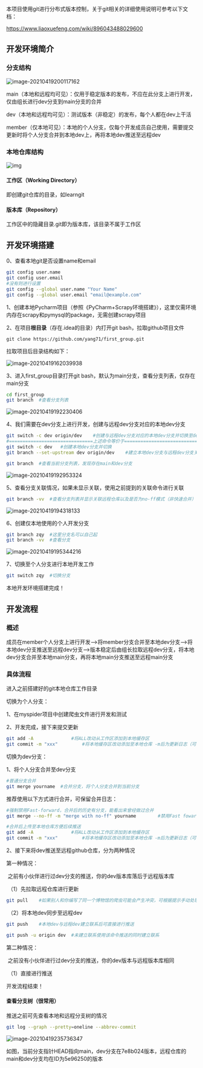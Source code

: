 本项目使用git进行分布式版本控制，关于git相关的详细使用说明可参考以下文档：

https://www.liaoxuefeng.com/wiki/896043488029600

## 开发环境简介

### 分支结构

![image-20210419200117162](https://gitee.com/zhu-an/picture-bed/raw/master/img/20210419200117.png)

main（本地和远程均可见）：仅用于稳定版本的发布，不应在此分支上进行开发，仅由组长进行dev分支到main分支的合并

dev（本地和远程均可见）：测试版本（非稳定）的发布，每个人都在dev上干活

member（仅本地可见）：本地的个人分支，仅每个开发成员自己使用，需要提交更新时将个人分支合并到本地dev上，再将本地dev推送至远程dev

### 本地仓库结构

![img](https://gitee.com/zhu-an/picture-bed/raw/master/img/20210323154338.jpeg)

#### 工作区（Working Directory）

即创建git仓库的目录，如learngit

#### 版本库（Repository）

工作区中的隐藏目录.git即为版本库，该目录不属于工作区

## 开发环境搭建

0、查看本地git是否设置name和email

```bash
git config user.name
git config user.email
#没有则进行设置
git config --global user.name "Your Name"
git config --global user.email "email@example.com"
```

1、创建本地Pycharm项目（参照《PyCharm+Scrapy环境搭建》），这里仅需环境内存在scrapy和pymysql的package，无需创建scrapy项目

2、在项目**根目录**（存在.idea的目录）内打开git bash，拉取github项目文件

```
git clone https://github.com/yang71/first_group.git
```

拉取项目后目录结构如下：

![image-20210419162039938](https://gitee.com/zhu-an/picture-bed/raw/master/img/20210419162039.png)

3、进入first_group目录打开git bash，默认为main分支，查看分支列表，仅存在main分支

```bash
cd first_group
git branch	#查看分支列表
```

![image-20210419192230406](https://gitee.com/zhu-an/picture-bed/raw/master/img/20210419192230.png)

4、我们需要在dev分支上进行开发，创建与远程dev分支对应的本地dev分支

```bash
git switch -c dev origin/dev	#创建与远程dev分支对应的本地dev分支并切换至dev分支
#===============================上述命令等价于==============================#
git switch -c dev	#创建本地dev分支并切换
git branch --set-upstream dev origin/dev	#建立本地dev分支与远程dev分支关联

git branch	#查看当前分支列表，发现存在main和dev分支
```

![image-20210419192953324](https://gitee.com/zhu-an/picture-bed/raw/master/img/20210419192953.png)

5、查看分支关联情况，如果未显示关联，使用之前提到的关联命令进行关联

```bash
git branch -vv	#查看分支列表并显示关联远程仓库以及是否为no-ff模式（非快速合并）
```

![image-20210419194318133](https://gitee.com/zhu-an/picture-bed/raw/master/img/20210419194318.png)

6、创建仅本地使用的个人开发分支

```bash
git branch zqy	#这里分支名可以自己起
git branch -vv	#查看分支
```

![image-20210419195344216](https://gitee.com/zhu-an/picture-bed/raw/master/img/20210419195344.png)

7、切换至个人分支进行本地开发工作

```bash
git switch zqy	#切换分支
```

本地开发环境搭建完成！

## 开发流程

### 概述

成员在member个人分支上进行开发——>将member分支合并至本地dev分支——>将本地dev分支推送至远程dev分支——>版本稳定后由组长拉取远程dev分支，将本地dev分支合并至本地main分支，再将本地main分支推送至远程main分支

### 具体流程

进入之前搭建好的git本地仓库工作目录

切换为个人分支：

1、在myspider项目中创建爬虫文件进行开发和测试

2、开发完成，接下来提交更新

```bash
git add -A 				#将ALL改动从工作区添加到本地缓存区
git commit -m "xxx"			#将本地缓存区改动添加至本地仓库 -m后为更新日志（可写上是谁更新的，更新了什么，如：zqy add Collection 11-20
```

切换为dev分支：

1、将个人分支合并至dev分支

```bash
#普通分支合并
git merge yourname	#合并分支，将个人分支合并到当前分支
```

推荐使用以下方式进行合并，可保留合并日志：

```bash
#强制禁用Fast-forward，合并后的历史有分支，能看出来曾经做过合并
git merge --no-ff -m "merge with no-ff" yourname		#禁用Fast foward的普通合并，会创建一个新的commit

#合并后上传至本地仓库方便后续推送
git add -A 				#将ALL改动从工作区添加到本地缓存区
git commit -m "xxx"			#将本地缓存区改动添加至本地仓库 -m后为更新日志（可写上是谁更新的，更新了什么，如：zqy add Collection 11-20
```

2、接下来将dev推送至远程github仓库，分为两种情况

第一种情况：

​	之前有小伙伴进行过dev分支的推送，你的dev版本库落后于远程版本库

​	（1）先拉取远程仓库进行更新

```bash
git pull	#如果别人和你编写了同一个博物馆的爬虫可能会产生冲突，可根据提示手动处理冲突
```

​	（2）将本地dev同步至远程dev

```bash
git push	#本地dev与远程dev建立联系后可直接进行推送

git push -u origin dev	#未建立联系使用该命令推送的同时建立联系
```

第二种情况：

​	之前没有小伙伴进行过dev分支的推送，你的dev版本与远程版本库相同

​	（1）直接进行推送

开发流程结束！

#### 查看分支树（很常用）

推送之前可先查看本地和远程分支树的情况

```bash
git log --graph --pretty=oneline --abbrev-commit
```

![image-20210419235736347](https://gitee.com/zhu-an/picture-bed/raw/master/img/20210419235736.png)

如图，当前分支指针HEAD指向main，dev分支在7e8b024版本，远程仓库的main和dev分支均在ID为5e96250的版本